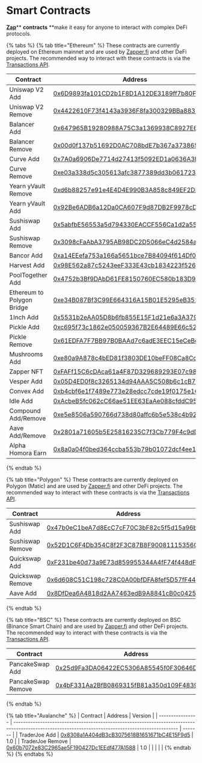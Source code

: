 # Smart Contracts

[**Zap**](https://learn.zapper.fi/articles/what-is-a-zap)** **contracts** **make it easy for anyone to interact with complex DeFi protocols.

{% tabs %}
{% tab title="Ethereum" %}
These contracts are currently deployed on Ethereum mainnet and are used by [Zapper.fi](https://zapper.fi) and other DeFi projects. The recommended way to interact with these contracts is via the [Transactions API](../zapper-api/api-guides/#transactions-api).

| Contract                   | Address                                                                                                                    | Version |
| -------------------------- | -------------------------------------------------------------------------------------------------------------------------- | ------- |
| Uniswap V2 Add             | [0x6D9893fa101CD2b1F8D1A12DE3189ff7b80FdC10](https://etherscan.io/address/0x6d9893fa101cd2b1f8d1a12de3189ff7b80fdc10)      | 5.0     |
| Uniswap V2 Remove          | [0x4422610F73f4143a3936F8fa300329BBa8833b54](https://etherscan.io/address/0x4422610f73f4143a3936f8fa300329bba8833b54)      | 5.0     |
| Balancer Add               | [0x647965B19280988A75C3a1369938C8927E6c8715](https://etherscan.io/address/0x647965b19280988a75c3a1369938c8927e6c8715)      | 4.0     |
| Balancer Remove            | [0x00d0f137b51692D0AC708bdE7b367a373865cFfe](https://etherscan.io/address/0x00d0f137b51692D0AC708bdE7b367a373865cFfe)      | 2.2     |
| Curve Add                  | [0x7A0a6906De7714d27413f5092ED1a0636A3FBc9A](https://etherscan.io/address/0x7a0a6906de7714d27413f5092ed1a0636a3fbc9a)      | 4.0     |
| Curve Remove               | [0xe03a338d5c305613afc3877389dd3b0617233387](https://etherscan.io/address/0xe03a338d5c305613afc3877389dd3b0617233387)      | 4.2     |
| Yearn yVault Remove        | [0xd6b88257e91e4E4D4E990B3A858c849EF2DFdE8c](https://etherscan.io/address/0xd6b88257e91e4e4d4e990b3a858c849ef2dfde8c)      | 3.0.1   |
| Yearn yVault Add           | [0x92Be6ADB6a12Da0CA607F9d87DB2F9978cD6ec3E](https://etherscan.io/address/0x92be6adb6a12da0ca607f9d87db2f9978cd6ec3e)      | 4.0     |
| Sushiswap Add              | [0x5abfbE56553a5d794330EACCF556Ca1d2a55647C](https://etherscan.io/address/0x5abfbe56553a5d794330eaccf556ca1d2a55647c)      | 4.0     |
| Sushiswap Remove           | [0x3098cFaAbA3795AB98DC2D5066eC4d2584ae7C68](https://etherscan.io/address/0x3098cfaaba3795ab98dc2d5066ec4d2584ae7c68)      | 4.0     |
| Bancor Add                 | [0xa14EEefa753a166a5651bce7B84094f614Df0D05](https://etherscan.io/address/0xa14EEefa753a166a5651bce7B84094f614Df0D05)      | 2.1     |
| Harvest Add                | [0x98E562a87c5243eeF333E43cb1834223f526c434](https://etherscan.io/address/0x98e562a87c5243eef333e43cb1834223f526c434)      | 3.0     |
| PoolTogether Add           | [0x4752b3Bf9DAbD61FE8150760EC580b183D9fdA57](https://etherscan.io/address/0x4752b3bf9dabd61fe8150760ec580b183d9fda57)      | 2.0     |
| Ethereum to Polygon Bridge | [0xe34B087Bf3C99E664316A15B01E5295eB3512760](https://etherscan.io/address/0xe34b087bf3c99e664316a15b01e5295eb3512760)      | 1.1     |
| 1Inch Add                  | [0x5531b2eAA05D8b6fb855E15F1d21e6a3A3794B4d](https://etherscan.io/address/0x5531b2eAA05D8b6fb855E15F1d21e6a3A3794B4d#code) | 1.0     |
| Pickle Add                 | [0xc695f73c1862e050059367B2E64489E66c525983](https://etherscan.io/address/0xc695f73c1862e050059367b2e64489e66c525983)      | 1.0     |
| Pickle Remove              | [0x61EDFA7F7BB97B0BAAd7c6adE3EEC15eCeBd7dCB](https://etherscan.io/address/0x61edfa7f7bb97b0baad7c6ade3eec15ecebd7dcb)      | 1.0     |
| Mushrooms Add              | [0xe80a9A878c4bED81f3803DE10beFF08Ca8Cd8c61](https://etherscan.io/address/0xe80a9a878c4bed81f3803de10beff08ca8cd8c61)      | 2.0     |
| Zapper NFT                 | [0xFAFf15C6cDAca61a4F87D329689293E07c98f578](https://etherscan.io/address/0xfaff15c6cdaca61a4f87d329689293e07c98f578)      | 1.0.5   |
| Vesper Add                 | [0x05D4ED0f8c3265134d94AAA5C508b6c1cB7095Fd](https://etherscan.io/address/0x05d4ed0f8c3265134d94aaa5c508b6c1cb7095fd)      | 1.0     |
| Convex Add                 | [0xb4cbf6e1f7489e773e28edcc7cde19f0175e16d9](https://etherscan.io/address/0xb4cbf6e1f7489e773e28edcc7cde19f0175e16d9)      | 1.0     |
| Idle Add                   | [0xAcbeB5fc062cC66ae51EE63EaAe088cfddC9586a](https://etherscan.io/address/0xacbeb5fc062cc66ae51ee63eaae088cfddc9586a)      | 1.0     |
| Compound Add/Remove        | [0xe5e8506a590766d738d80affc6b5e538c4b92f82](https://etherscan.io/address/0xe5e8506a590766d738d80affc6b5e538c4b92f82)      | 1.0     |
| Aave Add/Remove            | [0x2801a71605b5E25816235C7f3Cb779F4c9dD60Ee](https://etherscan.io/address/0x2801a71605b5e25816235c7f3cb779f4c9dd60ee)      | 1.0.2   |
| Alpha Homora Earn          | [0x8a0a04f0bed364ccba553b79b01072dcf4ee153b](https://etherscan.io/address/0x8a0a04f0bed364ccba553b79b01072dcf4ee153b)      | 1.0     |
{% endtab %}

{% tab title="Polygon" %}
These contracts are currently deployed on Polygon (Matic) and are used by [Zapper.fi](https://zapper.fi) and other DeFi projects. The recommended way to interact with these contracts is via the [Transactions API](../zapper-api/api-guides/#transactions-api).

| Contract         | Address                                                                                                                                               | Version |
| ---------------- | ----------------------------------------------------------------------------------------------------------------------------------------------------- | ------- |
| Sushiswap Add    | [0x47b0eC1beA7d8EcC7cF70C3bF82c5f5d15a96b6D](https://explorer-mainnet.maticvigil.com/address/0x47b0eC1beA7d8EcC7cF70C3bF82c5f5d15a96b6D/transactions) | 3.0     |
| Sushiswap Remove | [0x52D1C6F4Db354C8f2F3C87B8F90081115356C597](https://polygonscan.com/address/0x52D1C6F4Db354C8f2F3C87B8F90081115356C597)                              | 3.0     |
| Quickswap Add    | [0xF231be40d73a9E73d859955344A4fF74f448dF34](https://explorer-mainnet.maticvigil.com/address/0xF231be40d73a9E73d859955344A4fF74f448dF34/transactions) | 2.0     |
| Quickswap Remove | [0x6d608C51C198c728C0A00bfDFA8fef5D57fF4424](https://polygonscan.com/address/0x6d608c51c198c728c0a00bfdfa8fef5d57ff4424)                              | 2.0     |
| Aave Add         | [0x8DfDea6A4818d2AA7463edB9A8841cB0c04255aF](https://polygonscan.com/address/0x8dfdea6a4818d2aa7463edb9a8841cb0c04255af)                              | 1.0.2   |
{% endtab %}

{% tab title="BSC" %}
These contracts are currently deployed on BSC (Binance Smart Chain) and are used by [Zapper.fi](https://zapper.fi) and other DeFi projects. The recommended way to interact with these contracts is via the [Transactions API](../zapper-api/api-guides/#transactions-api).

| Contract           | Address                                                                                                              | Version |
| ------------------ | -------------------------------------------------------------------------------------------------------------------- | ------- |
| PancakeSwap Add    | [0x25d9Fa3DA06422EC5306A85545f0F30646D30eCd](https://bscscan.com/address/0x25d9fa3da06422ec5306a85545f0f30646d30ecd) | 3.1     |
| PancakeSwap Remove | [0x4bF331Aa2BfB0869315fB81a350d109F4839f81b](https://bscscan.com/address/0x4bF331Aa2BfB0869315fB81a350d109F4839f81b) | 3.0     |
{% endtab %}

{% tab title="Avalanche" %}
| Contract         | Address                                                                                                                                            | Version |
| ---------------- | -------------------------------------------------------------------------------------------------------------------------------------------------- | ------- |
| TraderJoe Add    | [0x8308a1A404dB3cB3075618B1651671bC4E15F9d5](https://cchain.explorer.avax.network/address/0x8308a1A404dB3cB3075618B1651671bC4E15F9d5/transactions) | 1.0     |
| TraderJoe Remove | [0x60b7072e83C2965ae5F190427Dc1EEdf477A1588](https://cchain.explorer.avax.network/address/0x60b7072e83C2965ae5F190427Dc1EEdf477A1588/transactions) | 1.0     |
|                  |                                                                                                                                                    |         |
{% endtab %}
{% endtabs %}


